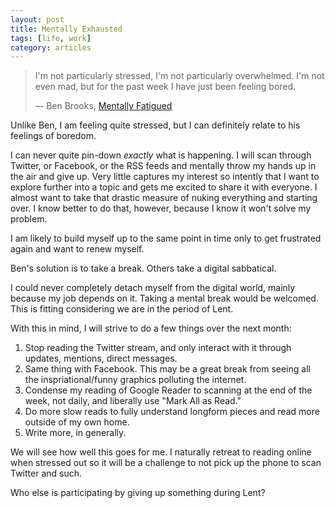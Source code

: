 ```yaml
---
layout: post
title: Mentally Exhausted
tags: [life, work]
category: articles
---
```

> I'm not particularly stressed, I'm not particularly overwhelmed. I'm not even mad, but for the past week I have just been feeling bored.
>
> –- Ben Brooks, [Mentally Fatigued](http://brooksreview.net/2013/02/tired-ben/ "Mentally Fatigued")

Unlike Ben, I am feeling quite stressed, but I can definitely relate to his feelings of boredom.
<p>
I can never quite pin-down <em>exactly</em> what is happening. I will scan through Twitter, or Facebook, or the RSS feeds and mentally throw my hands up in the air and give up. Very little captures my interest so intently that I want to explore further into a topic and gets me excited to share it with everyone. I almost want to take that drastic measure of nuking everything and starting over. I know better to do that, however, because I know it won't solve my problem.
<p>
I am likely to build myself up to the same point in time only to get frustrated again and want to renew myself.
<p>
Ben's solution is to take a break. Others take a digital sabbatical.
<p>
I could never completely detach myself from the digital world, mainly because my job depends on it. Taking a mental break would be welcomed. This is fitting considering we are in the period of Lent.
<p>
With this in mind, I will strive to do a few things over the next month:
<ol>
	<li>Stop reading the Twitter stream, and only interact with it through updates, mentions, direct messages.</li>
	<li>Same thing with Facebook. This may be a great break from seeing all the inspriational/funny graphics polluting the internet.</li>
	<li>Condense my reading of Google Reader to scanning at the end of the week, not daily, and liberally use "Mark All as Read."</li>
	<li>Do more slow reads to fully understand longform pieces and read more outside of my own home.</li>
	<li>Write more, in generally.</li>
</ol>
We will see how well this goes for me. I naturally retreat to reading online when stressed out so it will be a challenge to not pick up the phone to scan Twitter and such.<p>
<p>
Who else is participating by giving up something during Lent?